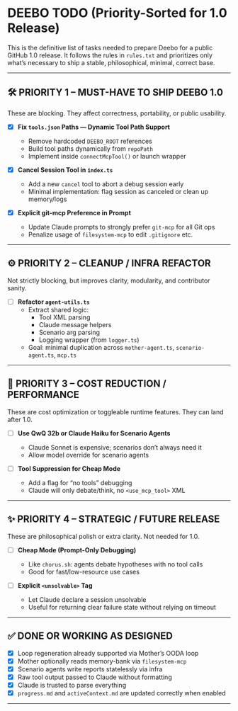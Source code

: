 # DEEBO TODO (Priority-Sorted for 1.0 Release)

This is the definitive list of tasks needed to prepare Deebo for a public GitHub 1.0 release.
It follows the rules in `rules.txt` and prioritizes only what’s necessary to ship a stable, philosophical, minimal, correct base.

---

## 🛠️ PRIORITY 1 – MUST-HAVE TO SHIP DEEBO 1.0

These are blocking. They affect correctness, portability, or public usability.

- [X] **Fix `tools.json` Paths — Dynamic Tool Path Support**
  - Remove hardcoded `DEEBO_ROOT` references
  - Build tool paths dynamically from `repoPath`
  - Implement inside `connectMcpTool()` or launch wrapper

- [X] **Cancel Session Tool in `index.ts`**
  - Add a new `cancel` tool to abort a debug session early
  - Minimal implementation: flag session as canceled or clean up memory/logs

- [X] **Explicit git-mcp Preference in Prompt**
  - Update Claude prompts to strongly prefer `git-mcp` for all Git ops
  - Penalize usage of `filesystem-mcp` to edit `.gitignore` etc.

---

## ⚙️ PRIORITY 2 – CLEANUP / INFRA REFACTOR

Not strictly blocking, but improves clarity, modularity, and contributor sanity.

- [ ] **Refactor `agent-utils.ts`**
  - Extract shared logic:
    - Tool XML parsing
    - Claude message helpers
    - Scenario arg parsing
    - Logging wrapper (from `logger.ts`)
  - Goal: minimal duplication across `mother-agent.ts`, `scenario-agent.ts`, `mcp.ts`

---

## 💸 PRIORITY 3 – COST REDUCTION / PERFORMANCE

These are cost optimization or toggleable runtime features. They can land after 1.0.

- [ ] **Use QwQ 32b or Claude Haiku for Scenario Agents**
  - Claude Sonnet is expensive; scenarios don’t always need it
  - Allow model override for scenario agents

- [ ] **Tool Suppression for Cheap Mode**
  - Add a flag for “no tools” debugging
  - Claude will only debate/think, no `<use_mcp_tool>` XML

---

## ✨ PRIORITY 4 – STRATEGIC / FUTURE RELEASE

These are philosophical polish or extra clarity. Not needed for 1.0.

- [ ] **Cheap Mode (Prompt-Only Debugging)**
  - Like `chorus.sh`: agents debate hypotheses with no tool calls
  - Good for fast/low-resource use cases

- [ ] **Explicit `<unsolvable>` Tag**
  - Let Claude declare a session unsolvable
  - Useful for returning clear failure state without relying on timeout

---

## ✅ DONE OR WORKING AS DESIGNED

- [x] Loop regeneration already supported via Mother’s OODA loop
- [x] Mother optionally reads memory-bank via `filesystem-mcp`
- [x] Scenario agents write reports statelessly via infra
- [x] Raw tool output passed to Claude without formatting
- [x] Claude is trusted to parse everything
- [x] `progress.md` and `activeContext.md` are updated correctly when enabled

---
